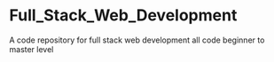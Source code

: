 # Full_Stack_Web_Development
A code repository for full stack web development all code beginner  to master level
